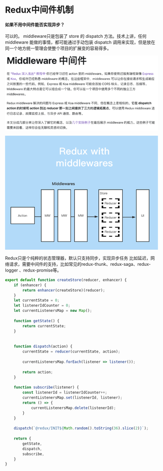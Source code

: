 # Redux中间件机制

#### 如果不用中间件能否实现异步？

可以的。 middleware只是包装了 store 的 dispatch 方法。技术上讲，任何 middleware 能做的事情，都可能通过手动包装 dispatch 调用来实现，但是放在同一个地方统一管理会使整个项目的扩展变的容易得多。



![](<../../.gitbook/assets/image (1) (1) (1).png>)



![](<../../.gitbook/assets/image (2) (1) (1).png>)

Redux只是个纯粹的状态管理器，默认只支持同步，实现异步任务 比如延迟，网络请求，需要中间件的支持，比如常见的redux-thunk、redux-saga、redux-logger 、redux-promise等。

```javascript
export default function createStore(reducer, enhancer) {
    if (enhancer) {
        return enhancer(createStore)(reducer);
    }
    let currentState = 0;
    let listenerIdCounter = 0;
    let currentListenersMap = new Map();
    
    function getState() {
        return currentState;
    }
    
    
    function dispatch(action) {
        currentState = reducer(currentState, action);
        
        currentListenersMap.forEach(listener => listener());
        
        return action;
    }
    
    function subscribe(listener) {
        const listenerId = listenerIdCounter++;
        currentListenersMap.set(listenerId, listener);
        return () => {
            currentListenersMap.delete(listenerId);
        }
    }
    
    dispatch(`@redux/INIT${Math.random().toString(36).slice(2)}`);
    
    return {
        getState,
        dispatch,
        subscribe,
    }
}
```
